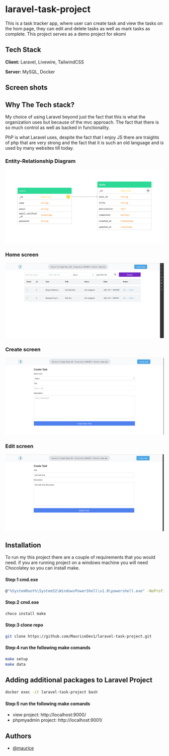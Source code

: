 # laravel-task-project

This is a task tracker app, where user can create task and view the tasks on the hom page, they can edit and delete tasks as well as mark tasks as complete. This project serves as a demo project for ekomi

## Tech Stack

**Client:** Laravel, Livewire, TailwindCSS

**Server:** MySQL, Docker

## Screen shots

## Why The Tech stack?

My choice of using Laravel beyond just the fact that this is what the organization uses but because of the mvc approach.  The fact that there is so much control as well as backed in functionality.

PhP is what Laravel uses, despite the fact that I enjoy JS there are traights of php that are very strong and the fact that it is such an old language and is used by many websites till today. 

### Entity-Relationship Diagram

![](images/erd.png)

### Home screen

![](images/home.png)

### Create screen

![](images/create.png)

### Edit screen

![](images/edit.png)


## Installation

To run my this project there are a couple of requirements that you would need. if you are running project on a windows machine you will need Chocolatey so you can install make.


#### Step:1 cmd.exe

```bash
@"%SystemRoot%\System32\WindowsPowerShell\v1.0\powershell.exe" -NoProfile -InputFormat None -ExecutionPolicy Bypass -Command "[System.Net.ServicePointManager]::SecurityProtocol = 3072; iex ((New-Object System.Net.WebClient).DownloadString('https://community.chocolatey.org/install.ps1'))" && SET "PATH=%PATH%;%ALLUSERSPROFILE%\chocolatey\bin"
```
#### Step:2 cmd.exe

```bash
choco install make
```

#### Step:3 clone repo

```bash
git clone https://github.com/MauriceDev1/laravel-task-project.git
```

#### Step:4 run the following make comands

```bash
make setup
make data
```

## Adding additional packages to Laravel Project

```bash
docker exec -it laravel-task-project bash
```

#### Step:5 run the following make comands

- view project: http://localhost:9000/
- phpmyadmin project: http://localhost:9001/

## Authors

- [@maurice](https://www.github.com/mauriceDev1)